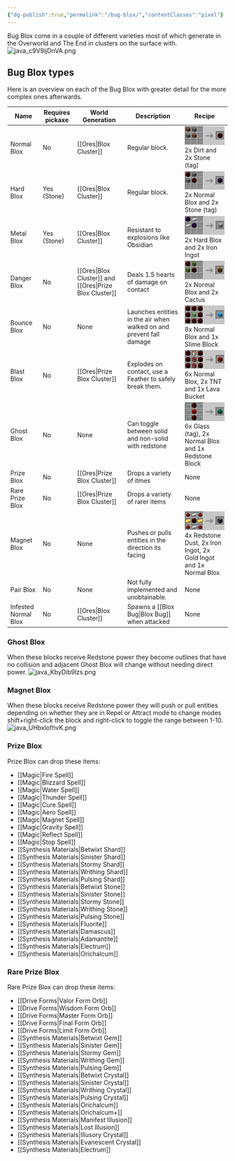 ```yaml
---
{"dg-publish":true,"permalink":"/bug-blox/","contentClasses":"pixel"}
---
```


Bug Blox come in a couple of different varieties most of which generate in the Overworld and The End in clusters on the surface with. ![java_c9V9ijDnVA.png](/img/user/java_c9V9ijDnVA.png)

## Bug Blox types
Here is an overview on each of the Bug Blox with greater detail for the more complex ones afterwards.

| Name                 | Requires pickaxe | World Generation                                        | Description                                                         | Recipe                                                                                                                                                                                                 |
| -------------------- | ---------------- | ------------------------------------------------------- | ------------------------------------------------------------------- | ------------------------------------------------------------------------------------------------------------------------------------------------------------------------------------------------------ |
| Normal Blox          | No               | [[Ores\|Blox Cluster]]                                  | Regular block.                                                      | ![recipe\|300](https://raw.githubusercontent.com/Wehavecookies56/kingdom-keys-wiki/refs/heads/main/images/normal_blox_recipe.png)<br> 2x Dirt and 2x Stone (tag)                                       |
| Hard Blox            | Yes (Stone)      | [[Ores\|Blox Cluster]]                                  | Regular block.                                                      | ![recipe\|300](https://raw.githubusercontent.com/Wehavecookies56/kingdom-keys-wiki/refs/heads/main/images/hard_blox_recipe.png)<br>2x Normal Blox and 2x Stone (tag)                                   |
| Metal Blox           | Yes (Stone)      | [[Ores\|Blox Cluster]]                                  | Resistant to explosions like Obsidian                               | ![recipe\|300](https://raw.githubusercontent.com/Wehavecookies56/kingdom-keys-wiki/refs/heads/main/images/metal_blox_recipe.png)<br>2x Hard Blox and 2x Iron Ingot                                     |
| Danger Blox          | No               | [[Ores\|Blox Cluster]] and [[Ores\|Prize Blox Cluster]] | Deals 1.5 hearts of damage on contact                               | ![recipe\|300](https://raw.githubusercontent.com/Wehavecookies56/kingdom-keys-wiki/refs/heads/main/images/danger_blox_recipe.png)<br>2x Normal Blox and 2x Cactus                                      |
| Bounce Blox          | No               | None                                                    | Launches entities in the air when walked on and prevent fall damage | ![recipe\|300](https://raw.githubusercontent.com/Wehavecookies56/kingdom-keys-wiki/refs/heads/main/images/bounce_blox_recipe.png)<br>8x Normal Blox and 1x Slime Block                                 |
| Blast Blox           | No               | [[Ores\|Prize Blox Cluster]]                            | Explodes on contact, use a Feather to safely break them.            | ![recipe\|300](https://raw.githubusercontent.com/Wehavecookies56/kingdom-keys-wiki/refs/heads/main/images/blast_blox_recipe.png)<br>6x Normal Blox, 2x TNT and 1x Lava Bucket                          |
| Ghost Blox           | No               | None                                                    | Can toggle between solid and non-solid with redstone                | ![recipe\|300](https://raw.githubusercontent.com/Wehavecookies56/kingdom-keys-wiki/refs/heads/main/images/ghost_blox_recipe.png)<br>6x Glass (tag), 2x Normal Blox and 1x Redstone Block               |
| Prize Blox           | No               | [[Ores\|Prize Blox Cluster]]                            | Drops a variety of itmes                                            | None                                                                                                                                                                                                   |
| Rare Prize Blox      | No               | [[Ores\|Prize Blox Cluster]]                            | Drops a variety of rarer items                                      | None                                                                                                                                                                                                   |
| Magnet Blox          | No               | None                                                    | Pushes or pulls entities in the direction its facing                | ![recipe\|300](https://raw.githubusercontent.com/Wehavecookies56/kingdom-keys-wiki/refs/heads/main/images/magnet_blox_recipe.png)<br>4x Redstone Dust, 2x Iron Ingot, 2x Gold Ingot and 1x Normal Blox |
| Pair Blox            | No               | None                                                    | Not fully implemented and unobtainable.                             | None                                                                                                                                                                                                   |
| Infested Normal Blox | No               | [[Ores\|Blox Cluster]]                                  | Spawns a [[Blox Bug\|Blox Bug]] when attacked                                 | None                                                                                                                                                                                                   |
### Ghost Blox
When these blocks receive Redstone power they become outlines that have no collision and adjacent Ghost Blox will change without needing direct power.
![java_KbyDib9lzs.png](/img/user/java_KbyDib9lzs.png)

### Magnet Blox
When these blocks receive Redstone power they will push or pull entities depending on whether they are in Repel or Attract mode to change modes shift+right-click the block and right-click to toggle the range between 1-10.
![java_UHbxlofhvK.png](/img/user/java_UHbxlofhvK.png)

### Prize Blox
Prize Blox can drop these items:
* [[Magic\|Fire Spell]]
* [[Magic\|Blizzard Spell]]
* [[Magic\|Water Spell]]
* [[Magic\|Thunder Spell]]
* [[Magic\|Cure Spell]]
* [[Magic\|Aero Spell]]
* [[Magic\|Magnet Spell]]
* [[Magic\|Gravity Spell]]
* [[Magic\|Reflect Spell]]
* [[Magic\|Stop Spell]]
* [[Synthesis Materials\|Betwixt Shard]]
* [[Synthesis Materials\|Sinister Shard]]
* [[Synthesis Materials\|Stormy Shard]]
* [[Synthesis Materials\|Writhing Shard]]
* [[Synthesis Materials\|Pulsing Shard]]
* [[Synthesis Materials\|Betwixt Stone]]
* [[Synthesis Materials\|Sinister Stone]]
* [[Synthesis Materials\|Stormy Stone]]
* [[Synthesis Materials\|Writhing Stone]]
* [[Synthesis Materials\|Pulsing Stone]]
* [[Synthesis Materials\|Fluorite]]
* [[Synthesis Materials\|Damascus]]
* [[Synthesis Materials\|Adamantite]]
* [[Synthesis Materials\|Electrum]]
* [[Synthesis Materials\|Orichalcum]]

### Rare Prize Blox
Rare Prize Blox can drop these items:
* [[Drive Forms\|Valor Form Orb]]
* [[Drive Forms\|Wisdom Form Orb]]
* [[Drive Forms\|Master Form Orb]]
* [[Drive Forms\|Final Form Orb]]
* [[Drive Forms\|Limit Form Orb]]
* [[Synthesis Materials\|Betwixt Gem]]
* [[Synthesis Materials\|Sinister Gem]]
* [[Synthesis Materials\|Stormy Gem]]
* [[Synthesis Materials\|Writhing Gem]]
* [[Synthesis Materials\|Pulsing Gem]]
* [[Synthesis Materials\|Betwixt Crystal]]
* [[Synthesis Materials\|Sinister Crystal]]
* [[Synthesis Materials\|Writhing Crystal]]
* [[Synthesis Materials\|Pulsing Crystal]]
* [[Synthesis Materials\|Orichalcum]]
* [[Synthesis Materials\|Orichalcum+]]
* [[Synthesis Materials\|Manifest Illusion]]
* [[Synthesis Materials\|Lost Illusion]]
* [[Synthesis Materials\|Illusory Crystal]]
* [[Synthesis Materials\|Evanescent Crystal]]
* [[Synthesis Materials\|Electrum]]

